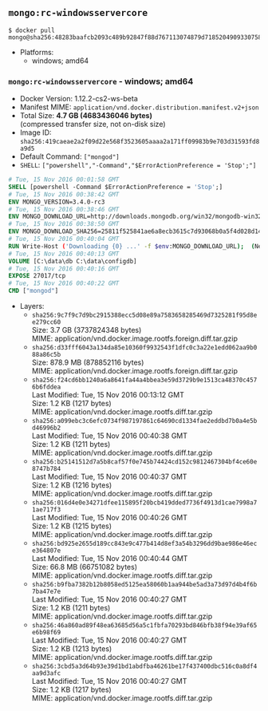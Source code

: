 ## `mongo:rc-windowsservercore`

```console
$ docker pull mongo@sha256:48283baafcb2093c489b92847f88d767113074879d7185204909330758dc0eab
```

-	Platforms:
	-	windows; amd64

### `mongo:rc-windowsservercore` - windows; amd64

-	Docker Version: 1.12.2-cs2-ws-beta
-	Manifest MIME: `application/vnd.docker.distribution.manifest.v2+json`
-	Total Size: **4.7 GB (4683436046 bytes)**  
	(compressed transfer size, not on-disk size)
-	Image ID: `sha256:419caeae2a2f09d22e568f3523605aaaa2a171ff09983b9e703d31593fd8a9d5`
-	Default Command: `["mongod"]`
-	`SHELL`: `["powershell","-Command","$ErrorActionPreference = 'Stop';"]`

```dockerfile
# Tue, 15 Nov 2016 00:01:58 GMT
SHELL [powershell -Command $ErrorActionPreference = 'Stop';]
# Tue, 15 Nov 2016 00:38:42 GMT
ENV MONGO_VERSION=3.4.0-rc3
# Tue, 15 Nov 2016 00:38:46 GMT
ENV MONGO_DOWNLOAD_URL=http://downloads.mongodb.org/win32/mongodb-win32-x86_64-2008plus-ssl-3.4.0-rc3-signed.msi
# Tue, 15 Nov 2016 00:38:50 GMT
ENV MONGO_DOWNLOAD_SHA256=25811f525841ae6a8ecb3615c7d93068b0a5f4d028d1488918d26a04f513b4dd
# Tue, 15 Nov 2016 00:40:04 GMT
RUN Write-Host ('Downloading {0} ...' -f $env:MONGO_DOWNLOAD_URL); 	(New-Object System.Net.WebClient).DownloadFile($env:MONGO_DOWNLOAD_URL, 'mongo.msi'); 		Write-Host ('Verifying sha256 ({0}) ...' -f $env:MONGO_DOWNLOAD_SHA256); 	if ((Get-FileHash mongo.msi -Algorithm sha256).Hash -ne $env:MONGO_DOWNLOAD_SHA256) { 		Write-Host 'FAILED!'; 		exit 1; 	}; 		Write-Host 'Installing ...'; 	Start-Process msiexec -Wait 		-ArgumentList @( 			'/i', 			'mongo.msi', 			'/quiet', 			'/qn', 			'INSTALLLOCATION=C:\mongodb', 			'ADDLOCAL=all' 		); 	$env:PATH = 'C:\mongodb\bin;' + $env:PATH; 	[Environment]::SetEnvironmentVariable('PATH', $env:PATH, [EnvironmentVariableTarget]::Machine); 		Write-Host 'Verifying install ...'; 	Write-Host '  mongo --version'; mongo --version; 	Write-Host '  mongod --version'; mongod --version; 		Write-Host 'Removing ...'; 	Remove-Item C:\mongodb\bin\*.pdb -Force; 	Remove-Item C:\windows\installer\*.msi -Force; 	Remove-Item mongo.msi -Force; 		Write-Host 'Complete.';
# Tue, 15 Nov 2016 00:40:13 GMT
VOLUME [C:\data\db C:\data\configdb]
# Tue, 15 Nov 2016 00:40:16 GMT
EXPOSE 27017/tcp
# Tue, 15 Nov 2016 00:40:22 GMT
CMD ["mongod"]
```

-	Layers:
	-	`sha256:9c7f9c7d9bc2915388ecc5d08e89a7583658285469d7325281f95d8ee279cc60`  
		Size: 3.7 GB (3737824348 bytes)  
		MIME: application/vnd.docker.image.rootfs.foreign.diff.tar.gzip
	-	`sha256:d33fff6043a134da85e10360f9932543f1dfc0c3a22e1edd062aa9b088a86c5b`  
		Size: 878.9 MB (878852116 bytes)  
		MIME: application/vnd.docker.image.rootfs.foreign.diff.tar.gzip
	-	`sha256:f24cd6bb1240a6a8641fa44a4bbea3e59d3729b9e1513ca48370c4576b6fddea`  
		Last Modified: Tue, 15 Nov 2016 00:13:12 GMT  
		Size: 1.2 KB (1217 bytes)  
		MIME: application/vnd.docker.image.rootfs.diff.tar.gzip
	-	`sha256:a099ebc3c6efc0734f987197861c64690cd1334fae2eddbd7b0a4e5bd46996b2`  
		Last Modified: Tue, 15 Nov 2016 00:40:38 GMT  
		Size: 1.2 KB (1211 bytes)  
		MIME: application/vnd.docker.image.rootfs.diff.tar.gzip
	-	`sha256:b25141512d7a5b8caf57f0e745b74424cd152c9812467304bf4ce60e8747b784`  
		Last Modified: Tue, 15 Nov 2016 00:40:37 GMT  
		Size: 1.2 KB (1216 bytes)  
		MIME: application/vnd.docker.image.rootfs.diff.tar.gzip
	-	`sha256:016d4e0e34271dfee115895f20bcb419dded7736f4913d1cae7998a71ae717f3`  
		Last Modified: Tue, 15 Nov 2016 00:40:26 GMT  
		Size: 1.2 KB (1215 bytes)  
		MIME: application/vnd.docker.image.rootfs.diff.tar.gzip
	-	`sha256:bd925e2655d189cc843e9c477b414d8ef3a54b3296dd9bae986e46ece364807e`  
		Last Modified: Tue, 15 Nov 2016 00:40:44 GMT  
		Size: 66.8 MB (66751082 bytes)  
		MIME: application/vnd.docker.image.rootfs.diff.tar.gzip
	-	`sha256:b9fba7382b12b8058ed5125ea58060b1aa944be5ad3a73d97d4b4f6b7ba47e7e`  
		Last Modified: Tue, 15 Nov 2016 00:40:27 GMT  
		Size: 1.2 KB (1211 bytes)  
		MIME: application/vnd.docker.image.rootfs.diff.tar.gzip
	-	`sha256:46a860ad89f48ea63685d56a5c1fbfa70293bd846bfb38f94e39af65e6b98f69`  
		Last Modified: Tue, 15 Nov 2016 00:40:27 GMT  
		Size: 1.2 KB (1213 bytes)  
		MIME: application/vnd.docker.image.rootfs.diff.tar.gzip
	-	`sha256:3cbd5a3d64b93e39d1bd1abdfba46261be17f437400dbc516c0a8df4aa9d3afc`  
		Last Modified: Tue, 15 Nov 2016 00:40:27 GMT  
		Size: 1.2 KB (1217 bytes)  
		MIME: application/vnd.docker.image.rootfs.diff.tar.gzip
